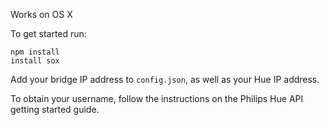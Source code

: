 Works on OS X

To get started run:
```
npm install
install sox
```

Add your bridge IP address to `config.json`, as well as your Hue IP address.

To obtain your username, follow the instructions on the Philips Hue API getting started guide.

